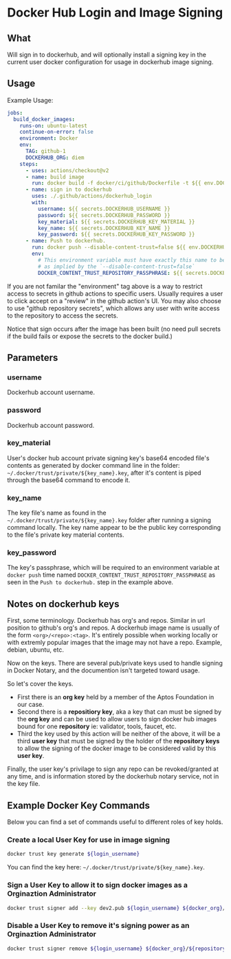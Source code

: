 # Docker Hub Login and Image Signing #

## What ##

Will sign in to dockerhub, and will optionally install a signing key in the current user docker configuration for usage
in dockerhub image signing.

## Usage ##

Example Usage:

``` yaml
jobs:
  build_docker_images:
    runs-on: ubuntu-latest
    continue-on-error: false
    environment: Docker
    env:
      TAG: github-1
      DOCKERHUB_ORG: diem
    steps:
      - uses: actions/checkout@v2
      - name: build image
        run: docker build -f docker/ci/github/Dockerfile -t ${{ env.DOCKERHUB_ORG }}/build_environment:${{ env.TAG }} .
      - name: sign in to dockerhub
        uses: ./.github/actions/dockerhub_login
        with:
          username: ${{ secrets.DOCKERHUB_USERNAME }}
          password: ${{ secrets.DOCKERHUB_PASSWORD }}
          key_material: ${{ secrets.DOCKERHUB_KEY_MATERIAL }}
          key_name: ${{ secrets.DOCKERHUB_KEY_NAME }}
          key_password: ${{ secrets.DOCKERHUB_KEY_PASSWORD }}
      - name: Push to dockerhub.
        run: docker push --disable-content-trust=false ${{ env.DOCKERHUB_ORG }}/build_environment:${{ env.TAG }}
        env:
          # This environment variable must have exactly this name to be used by docker push to sign the image above
          # as implied by the `--disable-content-trust=false`
          DOCKER_CONTENT_TRUST_REPOSITORY_PASSPHRASE: ${{ secrets.DOCKERHUB_KEY_PASSWORD }}
```

If you are not familar the "environment" tag above is a way to restrict access to secrets in github actions to specific users.   Usually requires a
user to click accept on a "review" in the github action's UI.  You may also choose to use "github repository secrets", which allows any user with write
access to the repository to access the secrets.

Notice that sign occurs after the image has been built (no need pull secrets if the build fails or expose the secrets to the docker build.)

## Parameters ##

### username ###

Dockerhub account username.

### password ###

Dockerhub account password.

### key_material ###

User's docker hub account private signing key's base64 encoded file's contents as generated by docker command line in the folder:
`~/.docker/trust/private/${key_name}.key`, after it's content is piped through the base64 command to encode it.

### key_name ###

The key file's name as found in the `~/.docker/trust/private/${key_name}.key` folder after running a signing command locally. The key name appear to be the public key corresponding to the file's private key material contents.

### key_password ###

The key's passphrase, which will be required to an environment variable at `docker push` time named `DOCKER_CONTENT_TRUST_REPOSITORY_PASSPHRASE` as
seen in the `Push to dockerhub.` step in the example above.

## Notes on dockerhub keys ##

First, some terminology.   Dockerhub has org's and repos.   Similar in url position to github's org's and repos.   A dockerhub image name is usually of the form `<org>/<repo>:<tag>`.   It's entirely possible when working locally or with extremly popular images that the image may not have a repo.
Example, debian, ubuntu, etc.

Now on the keys.  There are several pub/private keys used to handle signing in Docker Notary, and the documention isn't targeted toward usage.

So let's cover the keys.

* First there is an **org key** held by a member of the Aptos Foundation in our case.
* Second there is a **repositiory key**, aka a key that can must be signed by the **org key** and can be used to allow users to sign docker hub images bound for one **repository** ie:  validator, tools, faucet, etc.
* Third the key used by this action will be neither of the above, it will be a third **user key** that must be signed by the holder of the
     **repository keys** to allow the signing of the docker image to be considered valid by this **user key**.

Finally, the user key's privilage to sign any repo can be revoked/granted at any time, and is information stored by the dockerhub notary service, not in the key file.

## Example Docker Key Commands ##

Below you can find a set of commands useful to different roles of key holds.

### Create a local User Key for use in image signing ###

``` bash
docker trust key generate ${login_username}
```

You can find the key here:  `~/.docker/trust/private/${key_name}.key`.

### Sign a User Key to allow it to sign docker images as a Orginaztion Administrator ###

``` bash
docker trust signer add --key dev2.pub ${login_username} ${docker_org}/${repository}
```

### Disable a User Key to remove it's signing power as an Orginaztion Administrator ###

``` bash
docker trust signer remove ${login_username} ${docker_org}/${repository}
```
